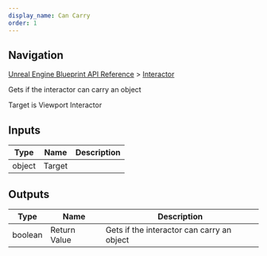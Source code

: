 ```yaml
---
display_name: Can Carry
order: 1
---
```

## Navigation

[Unreal Engine Blueprint API Reference](https://dev.epicgames.com/documentation/en-us/unreal-engine/BlueprintAPI) > [Interactor](https://dev.epicgames.com/documentation/en-us/unreal-engine/BlueprintAPI/Interactor)

Gets if the interactor can carry an object

Target is Viewport Interactor

## Inputs

| Type | Name | Description |
| --- | --- | --- |
| object | Target |  |

## Outputs

| Type | Name | Description |
| --- | --- | --- |
| boolean | Return Value | Gets if the interactor can carry an object |
